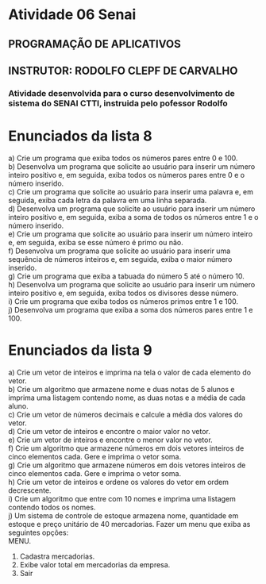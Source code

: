 # Atividade 06 Senai
## PROGRAMAÇÃO DE APLICATIVOS
## INSTRUTOR: RODOLFO CLEPF DE CARVALHO
### Atividade desenvolvida para o curso desenvolvimento de sistema do SENAI CTTI, instruida pelo pofessor Rodolfo

# Enunciados da lista 8
a) Crie um programa que exiba todos os números pares entre 0 e 100.\
b) Desenvolva um programa que solicite ao usuário para inserir um número inteiro positivo e, em seguida, exiba todos os números pares entre 0 e o número inserido.\
c) Crie um programa que solicite ao usuário para inserir uma palavra e, em seguida, exiba cada letra da palavra em uma linha separada.\
d) Desenvolva um programa que solicite ao usuário para inserir um número inteiro positivo e, em seguida, exiba a soma de todos os números entre 1 e o número inserido.\
e) Crie um programa que solicite ao usuário para inserir um número inteiro e, em seguida, exiba se esse número é primo ou não.\
f) Desenvolva um programa que solicite ao usuário para inserir uma sequência de números inteiros e, em seguida, exiba o maior número inserido.\
g) Crie um programa que exiba a tabuada do número 5 até o número 10.\
h) Desenvolva um programa que solicite ao usuário para inserir um número inteiro positivo e, em seguida, exiba todos os divisores desse número.\
i) Crie um programa que exiba todos os números primos entre 1 e 100.\
j) Desenvolva um programa que exiba a soma dos números pares entre 1 e 100.

# Enunciados da lista 9
a) Crie um vetor de inteiros e imprima na tela o valor de cada elemento do vetor.\
b) Crie um algoritmo que armazene nome e duas notas de 5 alunos e imprima uma listagem contendo nome, as duas notas e a média de cada aluno.\
c) Crie um vetor de números decimais e calcule a média dos valores do vetor.\
d) Crie um vetor de inteiros e encontre o maior valor no vetor.\
e) Crie um vetor de inteiros e encontre o menor valor no vetor.\
f) Crie um algoritmo que armazene números em dois vetores inteiros de cinco elementos cada. Gere e imprima o vetor soma.\
g) Crie um algoritmo que armazene números em dois vetores inteiros de cinco elementos cada. Gere e imprima o vetor soma.\
h) Crie um vetor de inteiros e ordene os valores do vetor em ordem decrescente.\
i) Crie um algoritmo que entre com 10 nomes e imprima uma listagem contendo todos os nomes.\
j) Um sistema de controle de estoque armazena nome, quantidade em estoque e preço unitário de 40 mercadorias. Fazer um menu que exiba as seguintes opções:\
MENU.
1. Cadastra mercadorias.
2. Exibe valor total em mercadorias da empresa.
3. Sair
